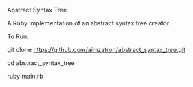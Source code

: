 Abstract Syntax Tree

A Ruby implementation of an abstract syntax tree creator.

To Run:

git clone https://github.com/aimzatron/abstract_syntax_tree.git

cd abstract_syntax_tree

ruby main.rb
